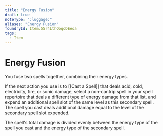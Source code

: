 ```yaml
---
title: "Energy Fusion"
draft: true
noteType: ":luggage:"
aliases: "Energy Fusion"
foundryId: Item.55r4LthQoqoDEeoa
tags:
  - Item
---
```


# Energy Fusion

You fuse two spells together, combining their energy types.

If the next action you use is to [[Cast a Spell]] that deals acid, cold, electricity, fire, or sonic damage, select a non-cantrip spell in your spell repertoire that deals a different type of energy damage from that list, and expend an additional spell slot of the same level as this secondary spell. The spell you cast deals additional damage equal to the level of the secondary spell slot expended.

The spell's total damage is divided evenly between the energy type of the spell you cast and the energy type of the secondary spell.
